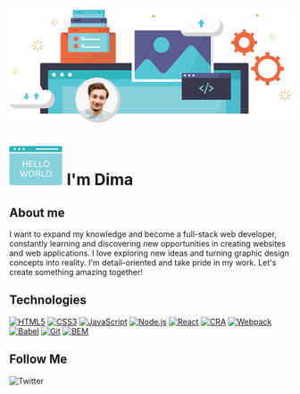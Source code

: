 ![cover](/images/cover-with-photo-2.png)

# ![hello](/images/hello-world-3.svg) I'm Dima

## About me

I want to expand my knowledge and become a full-stack web developer, constantly learning and discovering new opportunities in creating websites and web applications. I love exploring new ideas and turning graphic design concepts into reality. I'm detail-oriented and take pride in my work. Let's create something amazing together!

## Technologies

[![HTML5](https://img.shields.io/badge/HTML5-FEFEFE?style=for-the-badge&logo=HTML5)](https://dev.w3.org/html5/spec-LC/) [![CSS3](https://img.shields.io/badge/CSS3-FEFEFE?logoColor=264BDC&style=for-the-badge&logo=CSS3)](https://www.w3.org/TR/CSS/#css) [![JavaScript](https://img.shields.io/badge/JavaScript-FEFEFE?style=for-the-badge&logo=JavaScript)](https://www.javascript.com) [![Node.js](https://img.shields.io/badge/Node.js-FEFEFE?style=for-the-badge&logo=Node.js)](https://nodejs.org/en) [![React](https://img.shields.io/badge/React-FEFEFE?style=for-the-badge&logo=React)](https://react.dev) [![CRA](https://img.shields.io/badge/CRA-FEFEFE?style=for-the-badge&logo=createreactapp)](https://create-react-app.dev) [![Webpack](https://img.shields.io/badge/Webpack-FEFEFE?style=for-the-badge&logo=webpack)](https://webpack.js.org) [![Babel](https://img.shields.io/badge/Babel-FEFEFE?style=for-the-badge&logo=babel)](https://babeljs.io) [![Git](https://img.shields.io/badge/Git-FEFEFE?style=for-the-badge&logo=git)](https://git-scm.com) [![BEM](https://img.shields.io/badge/BEM-FEFEFE?logoColor=black&style=for-the-badge&logo=bem)](https://en.bem.info/methodology/)

## Follow Me

![Twitter](https://img.shields.io/twitter/follow/dima_klimkin?style=social)

























<!--
**kobewinona/kobewinona** is a ✨ _special_ ✨ repository because its `README.md` (this file) appears on your GitHub profile.

Here are some ideas to get you started:

- 🔭 I’m currently working on ...
- 🌱 I’m currently learning ...
- 👯 I’m looking to collaborate on ...
- 🤔 I’m looking for help with ...
- 💬 Ask me about ...
- 📫 How to reach me: ...
- 😄 Pronouns: ...
- ⚡ Fun fact: ...
-->

